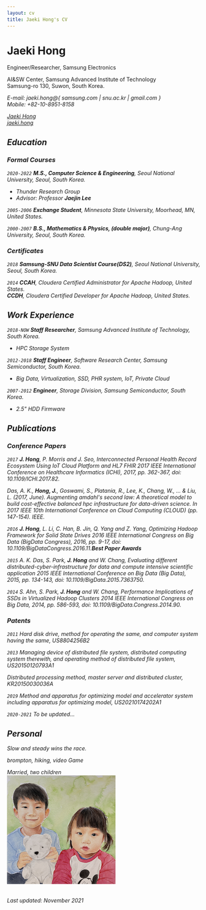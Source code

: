 ```yaml
---
layout: cv
title: Jaeki Hong's CV
---
```

# Jaeki Hong
Engineer/Researcher, Samsung Electronics

AI&SW Center, Samsung Advanced Institute of Technology <a href="https://www.sait.samsung.co.kr/"><i class="fas fa-home"></i></a> <br/>
Samsung-ro 130, Suwon, South Korea.<br/>

<i class="fas fa-envelope"> E-mail: jaeki.hong@{ samsung.com | snu.ac.kr | gmail.com }</i> <br/>
<i class="fas fa-phone"> Mobile: +82-10-8951-8158
<div id="webaddress">
  <a href="https://www.linkedin.com/in/jaeki-hong-39393165/"><i class="fab fa-linkedin"></i> Jaeki Hong</a> <br/>
  <a href="https://www.instagram.com/jaeki.hong/"><i class="fab fa-instagram"></i> jaeki.hong</a>
</div>

## Education

### Formal Courses

`2020-2022`
**M.S., Computer Science & Engineering**, *Seoul National University*, Seoul, South Korea.<br/>
- *Thunder Research Group* &nbsp;&nbsp;&nbsp;&nbsp;&nbsp;<a href="http://aces.snu.ac.kr"><i class="fas fa-home"></i></a>
- Advisor: Professor **Jaejin Lee**&nbsp;&nbsp;&nbsp;&nbsp;&nbsp;<a href="https://sites.google.com/view/jaejinlee"><i class="fas fa-home"></i></a>

`2005-2006`
**Exchange Student**, *Minnesota State University, Moorhead*, MN, United States.<br/>

`2000-2007`
**B.S., Mathematics & Physics, (double major)**, *Chung-Ang University*, Seoul, South Korea.

### Certificates

`2018`
**Samsung-SNU Data Scientist Course(DS2)**, *Seoul National University*, Seoul, South Korea.<br/>

`2014`
**CCAH**, *Cloudera Certified Administrator for Apache Hadoop*, United States.<br/>
**CCDH**, *Cloudera Certified Developer for Apache Hadoop*, United States.<br/>


## Work Experience

`2018-NOW`
**Staff Researcher**, *Samsung Advanced Institute of Technology*, South Korea.
- HPC Storage System

`2012-2018`
**Staff Engineer**, *Software Research Center, Samsung Semiconductor*, South Korea.
- Big Data, Virtualization, SSD, PHR system, IoT, Private Cloud

`2007-2012`
**Engineer**, *Storage Division, Samsung Semiconductor*, South Korea.
- 2.5" HDD Firmware

## Publications

### Conference Papers

`2017`
**J. Hong**, P. Morris and J. Seo, *Interconnected Personal Health Record Ecosystem Using IoT Cloud Platform and HL7 FHIR* 2017 IEEE International Conference on Healthcare Informatics (ICHI), 2017, pp. 362-367, doi: 10.1109/ICHI.2017.82.

Das, A. K., **Hong, J.**, Goswami, S., Platania, R., Lee, K., Chang, W., ... & Liu, L. (2017, June). *Augmenting amdahl's second law: A theoretical model to build cost-effective balanced hpc infrastructure for data-driven science*. In 2017 IEEE 10th International Conference on Cloud Computing (CLOUD) (pp. 147-154). IEEE.

`2016`
**J. Hong**, L. Li, C. Han, B. Jin, Q. Yang and Z. Yang, *Optimizing Hadoop Framework for Solid State Drives* 2016 IEEE International Congress on Big Data (BigData Congress), 2016, pp. 9-17, doi: 10.1109/BigDataCongress.2016.11.**Best Paper Awards**

`2015`
A. K. Das, S. Park, **J. Hong** and W. Chang, *Evaluating different distributed-cyber-infrastructure for data and compute intensive scientific application* 2015 IEEE International Conference on Big Data (Big Data), 2015, pp. 134-143, doi: 10.1109/BigData.2015.7363750.

`2014`
S. Ahn, S. Park, **J. Hong** and W. Chang, *Performance Implications of SSDs in Virtualized Hadoop Clusters* 2014 IEEE International Congress on Big Data, 2014, pp. 586-593, doi: 10.1109/BigData.Congress.2014.90.


### Patents

`2011`
Hard disk drive, method for operating the same, and computer system having the same, US8804256B2

`2013`
Managing device of distributed file system, distributed computing system therewith, and operating method of distributed file system, US20150120793A1

Distributed processing method, master server and distributed cluster, KR20150030036A

`2019`
Method and apparatus for optimizing model and accelerator system including apparatus for optimizing model, US20210174202A1

`2020-2021`
To be updated...

## Personal

<i class="fa fa-quote-left" aria-hidden="true"></i>Slow and steady wins the race. <i class="fa fa-quote-right" aria-hidden="true"></i>
  
<i class="fas fa-thumbs-up"></i> brompton, hiking, video Game
  
<i class="fa-solid fa-family"></i> Married, two children<br/>
![Children](children.png)
  
<br/>Last updated: November 2021<br/><br/>

